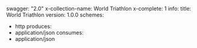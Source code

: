 swagger: "2.0"
x-collection-name: World Triathlon
x-complete: 1
info:
  title: World Triathlon
  version: 1.0.0
schemes:
- http
produces:
- application/json
consumes:
- application/json